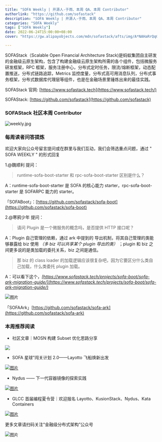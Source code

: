 ```yaml
---
title: "SOFA Weekly | 开源人-于雨、本周 QA、本周 Contributor"
authorlink: "https://github.com/sofastack"
description: "SOFA Weekly | 开源人-于雨、本周 QA、本周 Contributor"
categories: "SOFA Weekly"
tags: ["SOFA Weekly"]
date: 2022-06-24T15:00:00+08:00
cover: "https://gw.alipayobjects.com/mdn/sofastack/afts/img/A*NAHaRrQqGzAAAAAAAAAAAAAAARQnAQ"

---
```


SOFAStack（Scalable Open Financial Architecture Stack)是蚂蚁集团自主研发的金融级云原生架构，包含了构建金融级云原生架构所需的各个组件，包括微服务研发框架，RPC 框架，服务注册中心，分布式定时任务，限流/熔断框架，动态配置推送，分布式链路追踪，Metrics 监控度量，分布式高可用消息队列，分布式事务框架，分布式数据库代理层等组件，也是在金融场景里锤炼出来的最佳实践。

SOFAStack 官网: [https://www.sofastack.tech](https://www.sofastack.tech/)

SOFAStack: [https://github.com/sofastack](https://github.com/sofastack)

### SOFAStack 社区本周 Contributor

![weekly.jpg](https://p3-juejin.byteimg.com/tos-cn-i-k3u1fbpfcp/81221d08a1e54ccd8b0847c8d9932fc9~tplv-k3u1fbpfcp-zoom-1.image)

### 每周读者问答提炼

欢迎大家向公众号留言提问或在群里与我们互动，我们会筛选重点问题，通过 " SOFA WEEKLY " 的形式回复

1.@魏顺利 提问：

> runtime-sofa-boot-starter 和 rpc-sofa-boot-starter 区别是什么？

A：runtime-sofa-boot-starter 是 SOFA 的核心能力 starter，rpc-sofa-boot-starter 是 SOFARPC 能力的 starter。

「SOFABoot」：[https://github.com/sofastack/sofa-boot](https://github.com/sofastack/sofa-boot)

2.@寒鸦少年 提问：

> 请问 Plugin 是一个微服务的概念吗，是否提供 HTTP 接口呢？

A：Plugin 自己管理的依赖，通过 ark 中提到的 导出机制，将其自己管理的类能够暴露给 biz 使用 *（多 biz 可以共享某个 plugin 导出的类）* ；plugin 和 biz 之间更多说的是类加载的委托关系，biz 之间是通信。

> 那 biz 的 class loader 的加载逻辑应该很复杂吧，因为它要区分什么类自己加载，什么类委托 plugin 加载。

A：可以看下这个，*[https://www.sofastack.tech/projects/sofa-boot/sofa-ark-migration-guide/](https://www.sofastack.tech/projects/sofa-boot/sofa-ark-migration-guide/)*

![图片](https://p3-juejin.byteimg.com/tos-cn-i-k3u1fbpfcp/a469d3145e1c4f1da0babf360e345543~tplv-k3u1fbpfcp-zoom-1.image)

「SOFAArk」[https://github.com/sofastack/sofa-ark](https://github.com/sofastack/sofa-ark)

### 本周推荐阅读

- 社区文章｜MOSN 构建 Subset 优化思路分享

[![](https://p3-juejin.byteimg.com/tos-cn-i-k3u1fbpfcp/ef719407100b44a2bc79a4bf7773e17f~tplv-k3u1fbpfcp-zoom-1.image)](http://mp.weixin.qq.com/s?__biz=MzUzMzU5Mjc1Nw==&mid=2247511573&idx=1&sn=86019e1570b797f0d4c7f4aa2bcf2ad3&chksm=faa341cfcdd4c8d9aea24212d29c31f2732ec88ee65271703d2caa96dabc114e873f975fec8f&scene=21)

- SOFA 星球”闯关计划 2.0——Layotto 飞船焕新出发

[![图片](https://p3-juejin.byteimg.com/tos-cn-i-k3u1fbpfcp/eb25ccf615d2488faaf2c44a964bb1f2~tplv-k3u1fbpfcp-zoom-1.image)](http://mp.weixin.qq.com/s?__biz=MzUzMzU5Mjc1Nw==&mid=2247511173&idx=1&sn=42ef288272494dd294f14af454e0cb6d&chksm=faa3435fcdd4ca495c5c27e6ef8b5d241ab012d24364e0adfc4eb8a596fb928c4f3aeae508d0&scene=21)

- Nydus —— 下一代容器镜像的探索实践

[![图片](https://p3-juejin.byteimg.com/tos-cn-i-k3u1fbpfcp/8db66a2a6bfb45dfa5aca0cc4492c770~tplv-k3u1fbpfcp-zoom-1.image)](http://mp.weixin.qq.com/s?__biz=MzUzMzU5Mjc1Nw==&mid=2247510940&idx=1&sn=b545e0836a6182abddd13a05b2f90ba9&chksm=faa34446cdd4cd50a461f071cdc4d871bd6eeef2318a2ec73968c117b41740a56a296c726aee&scene=21)

- GLCC 首届编程夏令营｜欢迎报名 Layotto、KusionStack、Nydus、Kata Containers

[![图片](https://p3-juejin.byteimg.com/tos-cn-i-k3u1fbpfcp/04f4b8844106499f8c0a4395601eb319~tplv-k3u1fbpfcp-zoom-1.image)](http://mp.weixin.qq.com/s?__biz=MzUzMzU5Mjc1Nw==&mid=2247510027&idx=1&sn=43a8f240d7edd036307d0f1fdd616714&chksm=faa347d1cdd4cec7adf7762963a94617060d96decba99beffb44d5f940e5a7f076b0844c4ab0&scene=21)

更多文章请扫码关注“金融级分布式架构”公众号

![图片](https://p3-juejin.byteimg.com/tos-cn-i-k3u1fbpfcp/60b9e97715b942ceac9fda038437e814~tplv-k3u1fbpfcp-zoom-1.image)
